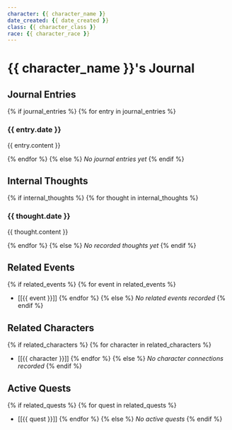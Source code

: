 ```yaml
---
character: {{ character_name }}
date_created: {{ date_created }}
class: {{ character_class }}
race: {{ character_race }}
---
```


# {{ character_name }}'s Journal

## Journal Entries

{% if journal_entries %}
{% for entry in journal_entries %}
### {{ entry.date }}

{{ entry.content }}

{% endfor %}
{% else %}
*No journal entries yet*
{% endif %}

## Internal Thoughts

{% if internal_thoughts %}
{% for thought in internal_thoughts %}
### {{ thought.date }}

{{ thought.content }}

{% endfor %}
{% else %}
*No recorded thoughts yet*
{% endif %}

## Related Events
{% if related_events %}
{% for event in related_events %}
- [[{{ event }}]]
{% endfor %}
{% else %}
*No related events recorded*
{% endif %}

## Related Characters
{% if related_characters %}
{% for character in related_characters %}
- [[{{ character }}]]
{% endfor %}
{% else %}
*No character connections recorded*
{% endif %}

## Active Quests
{% if related_quests %}
{% for quest in related_quests %}
- [[{{ quest }}]]
{% endfor %}
{% else %}
*No active quests*
{% endif %}